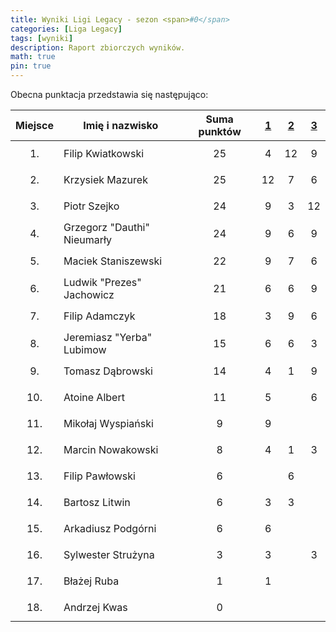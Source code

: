 ```yaml
---
title: Wyniki Ligi Legacy - sezon <span>#0</span>
categories: [Liga Legacy]
tags: [wyniki]
description: Raport zbiorczych wyników.
math: true
pin: true
---
```


Obecna punktacja przedstawia się następująco:

|  Miejsce  | Imię i nazwisko             | Suma punktów | [1][league-0-1] | [2][league-0-2] | [3][league-0-3] |
|:---------:|-----------------------------|:------------:|:---------------:|:---------------:|:---------------:|
| $$ 1. $$  | Filip Kwiatkowski           |   $$ 25 $$   |     $$ 4 $$     |    $$ 12 $$     |     $$ 9 $$     |
| $$ 2. $$  | Krzysiek Mazurek            |   $$ 25 $$   |    $$ 12 $$     |     $$ 7 $$     |     $$ 6 $$     |
| $$ 3. $$  | Piotr Szejko                |   $$ 24 $$   |     $$ 9 $$     |     $$ 3 $$     |    $$ 12 $$     |
| $$ 4. $$  | Grzegorz "Dauthi" Nieumarły |   $$ 24 $$   |     $$ 9 $$     |     $$ 6 $$     |     $$ 9 $$     |
| $$ 5. $$  | Maciek Staniszewski         |   $$ 22 $$   |     $$ 9 $$     |     $$ 7 $$     |     $$ 6 $$     |
| $$ 6. $$  | Ludwik "Prezes" Jachowicz   |   $$ 21 $$   |     $$ 6 $$     |     $$ 6 $$     |     $$ 9 $$     |
| $$ 7. $$  | Filip Adamczyk              |   $$ 18 $$   |     $$ 3 $$     |     $$ 9 $$     |     $$ 6 $$     |
| $$ 8. $$  | Jeremiasz "Yerba" Lubimow   |   $$ 15 $$   |     $$ 6 $$     |     $$ 6 $$     |     $$ 3 $$     |
| $$ 9. $$  | Tomasz Dąbrowski            |   $$ 14 $$   |     $$ 4 $$     |     $$ 1 $$     |     $$ 9 $$     |
| $$ 10. $$ | Atoine Albert               |   $$ 11 $$   |     $$ 5 $$     |                 |     $$ 6 $$     |
| $$ 11. $$ | Mikołaj Wyspiański          |   $$ 9 $$    |     $$ 9 $$     |                 |                 |
| $$ 12. $$ | Marcin Nowakowski           |   $$ 8 $$    |     $$ 4 $$     |     $$ 1 $$     |     $$ 3 $$     |
| $$ 13. $$ | Filip Pawłowski             |   $$ 6 $$    |                 |     $$ 6 $$     |                 |
| $$ 14. $$ | Bartosz Litwin              |   $$ 6 $$    |     $$ 3 $$     |     $$ 3 $$     |                 |
| $$ 15. $$ | Arkadiusz Podgórni          |   $$ 6 $$    |     $$ 6 $$     |                 |                 |
| $$ 16. $$ | Sylwester Strużyna          |   $$ 3 $$    |     $$ 3 $$     |                 |     $$ 3 $$     |
| $$ 17. $$ | Błażej Ruba                 |   $$ 1 $$    |     $$ 1 $$     |                 |                 |
| $$ 18. $$ | Andrzej Kwas                |   $$ 0 $$    |     $$  $$      |                 |                 |

[league-0-1]: ../Liga-Legacy-0-1
[league-0-2]: ../Liga-Legacy-0-2
[league-0-3]: ../Liga-Legacy-0-3
		
		



































